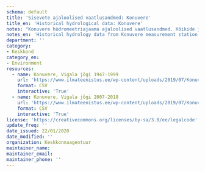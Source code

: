```yaml
---
schema: default
title: 'Sisevete ajaloolised vaatlusandmed: Konuvere'
title_en: 'Historical hydrological data: Konuvere'
notes: "Konuvere hüdromeetriajaama ajaloolised vaatlusandmed. Kõikide jaamade andmed on Riigi Ilmateenistuse <a href=\"http://www.ilmateenistus.ee/siseveed/ajaloolised-vaatlusandmed/\">kodulehelt</a> tasuta kõigile kättesaadavad. Arvutatud on pikaajalised keskmised ja ajaloolised maksimaalsed/minimaalsed vooluhulgad."
notes_en: 'Historical hydrology data from Konuvere measurement station.'
department: ''
category:
- Keskkond
category_en:
- Environment
resources:
  - name: Konuvere, Vigala jõgi 1947-1999
    url: 'https://www.ilmateenistus.ee/wp-content/uploads/2019/07/Konuvere-1947-1999-2007-2018.csv'
    format: CSV
    interactive: 'True'
  - name: Konuvere, Vigala jõgi 2007-2018
    url: 'https://www.ilmateenistus.ee/wp-content/uploads/2019/07/Konuvere-1947-1999-2007-2018.csv'
    format: CSV
    interactive: 'True'
license: 'https://creativecommons.org/licenses/by-sa/3.0/ee/legalcode'
update_freq: ''
date_issued: 22/01/2020
date_modified: ''
organization: Keskkonnaagentuur
maintainer_name: 
maintainer_email:
maintainer_phone: ''
---
```


